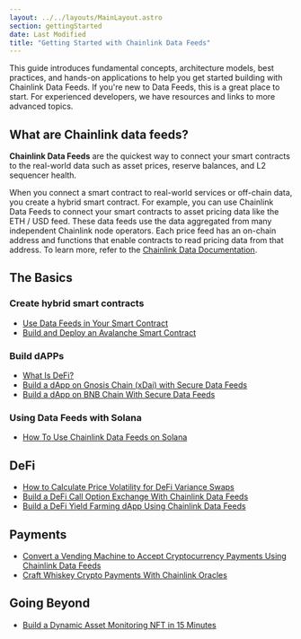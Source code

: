 ```yaml
---
layout: ../../layouts/MainLayout.astro
section: gettingStarted
date: Last Modified
title: "Getting Started with Chainlink Data Feeds"
---
```


This guide introduces fundamental concepts, architecture models, best practices, and hands-on applications to help you get started building with Chainlink Data Feeds. If you're new to Data Feeds, this is a great place to start. For experienced developers, we have resources and links to more advanced topics.

## What are Chainlink data feeds?

**Chainlink Data Feeds** are the quickest way to connect your smart contracts to the real-world data such as asset prices, reserve balances, and L2 sequencer health.

When you connect a smart contract to real-world services or off-chain data, you create a hybrid smart contract. For example, you can use Chainlink Data Feeds to connect your smart contracts to asset pricing data like the ETH / USD feed. These data feeds use the data aggregated from many independent Chainlink node operators. Each price feed has an on-chain address and functions that enable contracts to read pricing data from that address. To learn more, refer to the [Chainlink Data Documentation](../data-feeds/).

## The Basics

### Create hybrid smart contracts

- [Use Data Feeds in Your Smart Contract](../consuming-data-feeds/)
- [Build and Deploy an Avalanche Smart Contract](https://blog.chain.link/how-to-build-and-deploy-an-avalanche-smart-contract/?_ga=2.106053380.665783269.1666976693-311667859.1657771746)

### Build dAPPs

- [What Is DeFi?](https://www.youtube.com/watch?v=ax8Za8qJUAg&list=PLVP9aGDn-X0Q3qBME3T9sBMw66xPsglMA&index=6&t=1s)
- [Build a dApp on Gnosis Chain (xDai) with Secure Data Feeds](https://blog.chain.link/build-a-dapp-on-xdai-chain-with-secure-data-feeds/?_ga=2.25902906.665783269.1666976693-311667859.1657771746)
- [Build a dApp on BNB Chain With Secure Data Feeds](https://blog.chain.link/build-a-dapp-on-binance-smart-chain-with-secure-data-feeds/)

### Using Data Feeds with Solana

- [How To Use Chainlink Data Feeds on Solana](https://www.youtube.com/watch?v=PrcAjN0Vw5w&list=PLVP9aGDn-X0QwJVbQvuKr-zrh2_DV5M6J&index=7)

## DeFi

- [How to Calculate Price Volatility for DeFi Variance Swaps](https://blog.chain.link/how-to-calculate-price-volatility-for-defi-variance-swaps/?_ga=2.26883258.665783269.1666976693-311667859.1657771746)
- [Build a DeFi Call Option Exchange With Chainlink Data Feeds](https://blog.chain.link/defi-call-option-exchange-in-solidity/)
- [Build a DeFi Yield Farming dApp Using Chainlink Data Feeds](https://blog.chain.link/build-defi-yield-farming-application-with-chainlink/)

## Payments

- [Convert a Vending Machine to Accept Cryptocurrency Payments Using Chainlink Data Feeds](https://blog.chain.link/cryptocurrency-vending-machine/)
- [Craft Whiskey Crypto Payments With Chainlink Oracles](https://blog.chain.link/craft-whiskey-crypto-payments-with-chainlink-oracles/?_ga=2.126680970.665783269.1666976693-311667859.1657771746)

## Going Beyond

- [Build a Dynamic Asset Monitoring NFT in 15 Minutes](https://www.youtube.com/watch?v=7dINpoH2Kzc)

